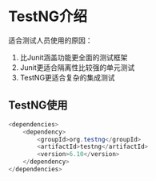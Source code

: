 # TestNG介绍

适合测试人员使用的原因：

1. 比Junit涵盖功能更全面的测试框架
2. Junit更适合隔离性比较强的单元测试
3. TestNG更适合复杂的集成测试



## TestNG使用

```java
<dependencies>
    <dependency>
        <groupId>org.testng</groupId>
        <artifactId>testng</artifactId>
        <version>6.10</version>
    </dependency>
</dependencies>
```

